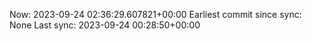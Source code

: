 Now: 2023-09-24 02:36:29.607821+00:00 Earliest commit since sync: None Last sync: 2023-09-24 00:28:50+00:00

